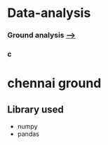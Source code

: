 # Data-analysis 
###  Ground analysis [-->](https://github.com/ganeshpython/Data-analysis/blob/main/ipl%20ground%20analysis.ipynb)
### c
# chennai ground
 
## Library used 
- numpy 
- pandas
